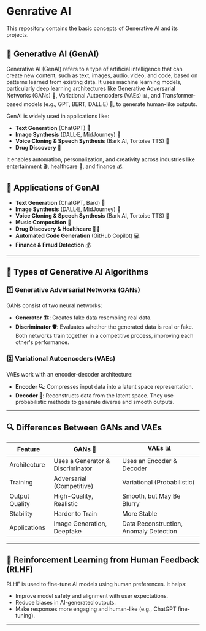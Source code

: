# Genrative AI
This repository contains the basic concepts of Generative AI and its projects. 
## 🤖 Generative AI (GenAI)

Generative AI (GenAI) refers to a type of artificial intelligence that can create new content, such as text, images, audio, video, and code, based on patterns learned from existing data. It uses machine learning models, particularly deep learning architectures like Generative Adversarial Networks (GANs) 🎨, Variational Autoencoders (VAEs) 📊, and Transformer-based models (e.g., GPT, BERT, DALL·E) 📝, to generate human-like outputs.

GenAI is widely used in applications like:
- **Text Generation** (ChatGPT) 📝
- **Image Synthesis** (DALL·E, MidJourney) 🎨
- **Voice Cloning & Speech Synthesis** (Bark AI, Tortoise TTS) 🎤
- **Drug Discovery** 💊

It enables automation, personalization, and creativity across industries like entertainment 🎬, healthcare 🏥, and finance 💰.

## 🚀 Applications of GenAI
- **Text Generation** (ChatGPT, Bard) 📝
- **Image Synthesis** (DALL·E, MidJourney) 🎨
- **Voice Cloning & Speech Synthesis** (Bark AI, Tortoise TTS) 🎤
- **Music Composition** 🎵
- **Drug Discovery & Healthcare** 💊🏥
- **Automated Code Generation** (GitHub Copilot) 💻
- **Finance & Fraud Detection** 💰

---

## 🔬 Types of Generative AI Algorithms
### 1️⃣ Generative Adversarial Networks (GANs)
GANs consist of two neural networks:
- **Generator 🏗️**: Creates fake data resembling real data.
- **Discriminator 🛡️**: Evaluates whether the generated data is real or fake.
Both networks train together in a competitive process, improving each other's performance.

### 2️⃣ Variational Autoencoders (VAEs)
VAEs work with an encoder-decoder architecture:
- **Encoder 🔍**: Compresses input data into a latent space representation.
- **Decoder 🎨**: Reconstructs data from the latent space.
They use probabilistic methods to generate diverse and smooth outputs.

---

## 🔍 Differences Between GANs and VAEs
| Feature         | GANs 🎨 | VAEs 📊 |
|---------------|--------|--------|
| Architecture  | Uses a Generator & Discriminator | Uses an Encoder & Decoder |
| Training      | Adversarial (Competitive) | Variational (Probabilistic) |
| Output Quality | High-Quality, Realistic | Smooth, but May Be Blurry |
| Stability     | Harder to Train | More Stable |
| Applications  | Image Generation, Deepfake | Data Reconstruction, Anomaly Detection |

---

## 🤖 Reinforcement Learning from Human Feedback (RLHF)
RLHF is used to fine-tune AI models using human preferences. It helps:
- Improve model safety and alignment with user expectations.
- Reduce biases in AI-generated outputs.
- Make responses more engaging and human-like (e.g., ChatGPT fine-tuning).

---
